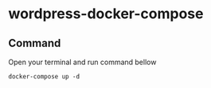 # wordpress-docker-compose

## Command

Open your terminal and run command bellow

```
docker-compose up -d
```

